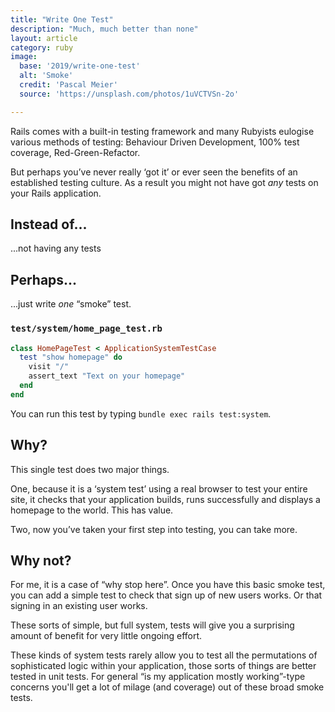 ```yaml
---
title: "Write One Test"
description: "Much, much better than none"
layout: article
category: ruby
image:
  base: '2019/write-one-test'
  alt: 'Smoke'
  credit: 'Pascal Meier'
  source: 'https://unsplash.com/photos/1uVCTVSn-2o'

---
```


Rails comes with a built-in testing framework and many Rubyists eulogise various methods of testing: Behaviour Driven Development, 100% test coverage, Red-Green-Refactor.

But perhaps you’ve never really ‘got it’ or ever seen the benefits of an established testing culture. As a result you might not have got _any_ tests on your Rails application.


## Instead of...

...not having any tests


## Perhaps...

...just write _one_ “smoke” test.

### `test/system/home_page_test.rb`

```ruby
class HomePageTest < ApplicationSystemTestCase
  test "show homepage" do
    visit "/"
    assert_text "Text on your homepage"
  end
end
```

You can run this test by typing `bundle exec rails test:system`.


## Why?

This single test does two major things.

One, because it is a ‘system test’ using a real browser to test your entire site, it checks that your application builds, runs successfully and displays a homepage to the world. This has value.

Two, now you’ve taken your first step into testing, you can take more.


## Why not?

For me, it is a case of “why stop here”. Once you have this basic smoke test, you can add a simple test to check that sign up of new users works. Or that signing in an existing user works.

These sorts of simple, but full system, tests will give you a surprising amount of benefit for very little ongoing effort.

These kinds of system tests rarely allow you to test all the permutations of sophisticated logic within your application, those sorts of things are better tested in unit tests. For general “is my application mostly working”-type concerns you'll get a lot of milage (and coverage) out of these broad smoke tests.
